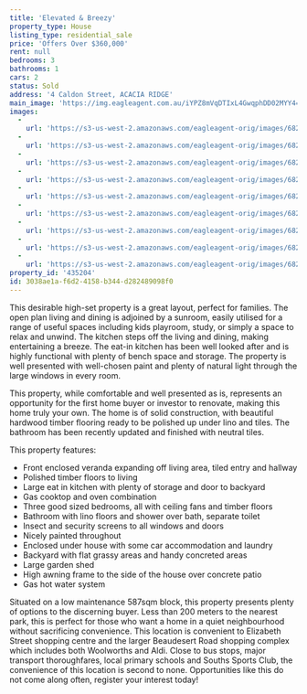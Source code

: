 ```yaml
---
title: 'Elevated & Breezy'
property_type: House
listing_type: residential_sale
price: 'Offers Over $360,000'
rent: null
bedrooms: 3
bathrooms: 1
cars: 2
status: Sold
address: '4 Caldon Street, ACACIA RIDGE'
main_image: 'https://img.eagleagent.com.au/iYPZ8mVqDTIxL4GwqphDD02MYY4=/1280x854/smart/https://s3-us-west-2.amazonaws.com/eagleagent-orig/images/6821693/127322922-image-M.jpg'
images:
  -
    url: 'https://s3-us-west-2.amazonaws.com/eagleagent-orig/images/6821701/127322922-image-H.jpg'
  -
    url: 'https://s3-us-west-2.amazonaws.com/eagleagent-orig/images/6821700/127322922-image-G.jpg'
  -
    url: 'https://s3-us-west-2.amazonaws.com/eagleagent-orig/images/6821699/127322922-image-F.jpg'
  -
    url: 'https://s3-us-west-2.amazonaws.com/eagleagent-orig/images/6821698/127322922-image-E.jpg'
  -
    url: 'https://s3-us-west-2.amazonaws.com/eagleagent-orig/images/6821697/127322922-image-D.jpg'
  -
    url: 'https://s3-us-west-2.amazonaws.com/eagleagent-orig/images/6821696/127322922-image-C.jpg'
  -
    url: 'https://s3-us-west-2.amazonaws.com/eagleagent-orig/images/6821695/127322922-image-B.jpg'
  -
    url: 'https://s3-us-west-2.amazonaws.com/eagleagent-orig/images/6821694/127322922-image-A.jpg'
  -
    url: 'https://s3-us-west-2.amazonaws.com/eagleagent-orig/images/6821693/127322922-image-M.jpg'
property_id: '435204'
id: 3038ae1a-f6d2-4158-b344-d282489098f0
---
```

This desirable high-set property is a great layout, perfect for families. The open plan living and dining is adjoined by a sunroom, easily utilised for a range of useful spaces including kids playroom, study, or simply a space to relax and unwind. The kitchen steps off the living and dining, making entertaining a breeze. The eat-in kitchen has been well looked after and is highly functional with plenty of bench space and storage. The property is well presented with well-chosen paint and plenty of natural light through the large windows in every room.

This property, while comfortable and well presented as is, represents an opportunity for the first home buyer or investor to renovate, making this home truly your own. The home is of solid construction, with beautiful hardwood timber flooring ready to be polished up under lino and tiles. The bathroom has been recently updated and finished with neutral tiles.

This property features:

*  Front enclosed veranda expanding off living area, tiled entry and hallway
*  Polished timber floors to living
*  Large eat in kitchen with plenty of storage and door to backyard
*  Gas cooktop and oven combination
*  Three good sized bedrooms, all with ceiling fans and timber floors
*  Bathroom with lino floors and shower over bath, separate toilet
*  Insect and security screens to all windows and doors
*  Nicely painted throughout
*  Enclosed under house with some car accommodation and laundry
*  Backyard with flat grassy areas and handy concreted areas
*  Large garden shed
*  High awning frame to the side of the house over concrete patio
*  Gas hot water system

Situated on a low maintenance 587sqm block, this property presents plenty of options to the discerning buyer. Less than 200 meters to the nearest park, this is perfect for those who want a home in a quiet neighbourhood without sacrificing convenience. This location is convenient to Elizabeth Street shopping centre and the larger Beaudesert Road shopping complex which includes both Woolworths and Aldi. Close to bus stops, major transport thoroughfares, local primary schools and Souths Sports Club, the convenience of this location is second to none. Opportunities like this do not come along often, register your interest today!